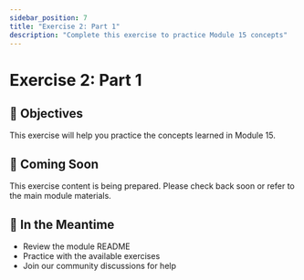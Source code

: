 ```yaml
---
sidebar_position: 7
title: "Exercise 2: Part 1"
description: "Complete this exercise to practice Module 15 concepts"
---
```


# Exercise 2: Part 1

## 🎯 Objectives

This exercise will help you practice the concepts learned in Module 15.

## 📝 Coming Soon

This exercise content is being prepared. Please check back soon or refer to the main module materials.

## 🚀 In the Meantime

- Review the module README
- Practice with the available exercises
- Join our community discussions for help
